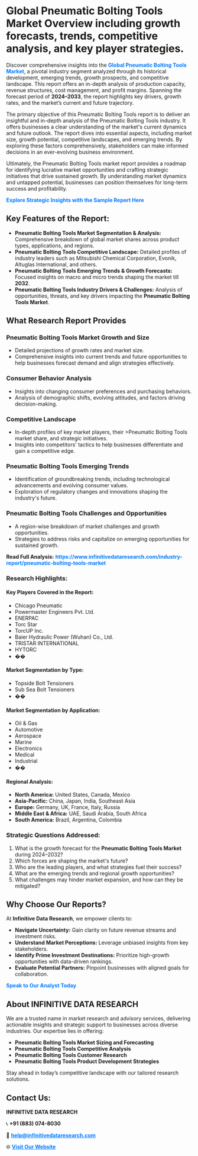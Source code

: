 <h1>Global Pneumatic Bolting Tools Market Overview including growth forecasts, trends, competitive analysis, and key player strategies.</h1>
<p>
Discover comprehensive insights into the 
<a href="https://www.infinitivedataresearch.com/industry-report/pneumatic-bolting-tools-market" rel="dofollow" style="color: #007BFF; text-decoration: none;"><strong>Global Pneumatic Bolting Tools Market</strong></a>, a pivotal industry segment analyzed through its historical development, emerging trends, growth prospects, and competitive landscape. This report offers an in-depth analysis of production capacity, revenue structures, cost management, and profit margins. Spanning the forecast period of <strong>2024–2033</strong>, the report highlights key drivers, growth rates, and the market’s current and future trajectory.
</p>
<p>
The primary objective of this Pneumatic Bolting Tools report is to deliver an insightful and in-depth analysis of the Pneumatic Bolting Tools industry. It offers businesses a clear understanding of the market's current dynamics and future outlook. The report dives into essential aspects, including market size, growth potential, competitive landscapes, and emerging trends. By exploring these factors comprehensively, stakeholders can make informed decisions in an ever-evolving business environment.
</p>
<p>
Ultimately, the Pneumatic Bolting Tools market report provides a roadmap for identifying lucrative market opportunities and crafting strategic initiatives that drive sustained growth. By understanding market dynamics and untapped potential, businesses can position themselves for long-term success and profitability.
</p>
<p>
<a href="https://www.infinitivedataresearch.com/request-sample/reportId=107851" style="color: #007BFF; text-decoration: none;"><strong>Explore Strategic Insights with the Sample Report Here</strong></a>
</p>

<h2>Key Features of the Report:</h2>
<ul>
<li><strong>Pneumatic Bolting Tools Market Segmentation & Analysis:</strong> Comprehensive breakdown of global market shares across product types, applications, and regions.</li>
<li><strong>Pneumatic Bolting Tools Competitive Landscape:</strong> Detailed profiles of industry leaders such as Mitsubishi Chemical Corporation, Evonik, Altuglas International, and others.</li>
<li><strong>Pneumatic Bolting Tools Emerging Trends & Growth Forecasts:</strong> Focused insights on macro and micro trends shaping the market till <strong>2032</strong>.</li>
<li><strong>Pneumatic Bolting Tools Industry Drivers & Challenges:</strong> Analysis of opportunities, threats, and key drivers impacting the <strong>Pneumatic Bolting Tools Market</strong>.</li>
</ul>

<h2>What Research Report Provides</h2>
<h3>Pneumatic Bolting Tools Market Growth and Size</h3>
<ul>
<li>Detailed projections of growth rates and market size.</li>
<li>Comprehensive insights into current trends and future opportunities to help businesses forecast demand and align strategies effectively.</li>
</ul>

<h3>Consumer Behavior Analysis</h3>
<ul>
<li>Insights into changing consumer preferences and purchasing behaviors.</li>
<li>Analysis of demographic shifts, evolving attitudes, and factors driving decision-making.</li>
</ul>

<h3>Competitive Landscape</h3>
<ul>
<li>In-depth profiles of key market players, their >Pneumatic Bolting Tools market share, and strategic initiatives.</li>
<li>Insights into competitors' tactics to help businesses differentiate and gain a competitive edge.</li>
</ul>

<h3>Pneumatic Bolting Tools Emerging Trends</h3>
<ul>
<li>Identification of groundbreaking trends, including technological advancements and evolving consumer values.</li>
<li>Exploration of regulatory changes and innovations shaping the industry's future.</li>
</ul>

<h3>Pneumatic Bolting Tools Challenges and Opportunities</h3>
<ul>
<li>A region-wise breakdown of market challenges and growth opportunities.</li>
<li>Strategies to address risks and capitalize on emerging opportunities for sustained growth.</li>
</ul>
<p><strong>Read Full Analysis:</strong> <a href="https://www.infinitivedataresearch.com/industry-report/pneumatic-bolting-tools-market" rel="dofollow" style="color: #007BFF; text-decoration: none;"><strong>https://www.infinitivedataresearch.com/industry-report/pneumatic-bolting-tools-market</strong></a></p>
<h3>Research Highlights:</h3>
<h4>Key Players Covered in the Report:</h4>
<ul><li>Chicago Pneumatic</li><li>Powermaster Engineers Pvt. Ltd.</li><li>ENERPAC</li><li>Torc Star</li><li>TorcUP Inc.</li><li>Baier Hydraulic Power (Wuhan) Co., Ltd.</li><li>TRISTAR INTERNATIONAL</li><li>HYTORC</li><li>��</li></ul>
<h4>Market Segmentation by Type:</h4>
<ul><li>Topside Bolt Tensioners</li><li>Sub Sea Bolt Tensioners</li><li>��</li></ul>
<h4>Market Segmentation by Application:</h4>
<ul><li>Oil &amp; Gas</li><li>Automotive</li><li>Aerospace</li><li>Marine</li><li>Electronics</li><li>Medical</li><li>Industrial</li><li>��</li></ul>

<h4>Regional Analysis:</h4>
<ul>
<li><strong>North America:</strong> United States, Canada, Mexico</li>
<li><strong>Asia-Pacific:</strong> China, Japan, India, Southeast Asia</li>
<li><strong>Europe:</strong> Germany, UK, France, Italy, Russia</li>
<li><strong>Middle East & Africa:</strong> UAE, Saudi Arabia, South Africa</li>
<li><strong>South America:</strong> Brazil, Argentina, Colombia</li>
</ul>

<h3>Strategic Questions Addressed:</h3>
<ol>
<li>What is the growth forecast for the <strong>Pneumatic Bolting Tools Market</strong> during 2024–2032?</li>
<li>Which forces are shaping the market's future?</li>
<li>Who are the leading players, and what strategies fuel their success?</li>
<li>What are the emerging trends and regional growth opportunities?</li>
<li>What challenges may hinder market expansion, and how can they be mitigated?</li>
</ol>

<h2>Why Choose Our Reports?</h2>
<p>At <strong>Infinitive Data Research</strong>, we empower clients to:</p>
<ul>
<li><strong>Navigate Uncertainty:</strong> Gain clarity on future revenue streams and investment risks.</li>
<li><strong>Understand Market Perceptions:</strong> Leverage unbiased insights from key stakeholders.</li>
<li><strong>Identify Prime Investment Destinations:</strong> Prioritize high-growth opportunities with data-driven rankings.</li>
<li><strong>Evaluate Potential Partners:</strong> Pinpoint businesses with aligned goals for collaboration.</li>
</ul>
<p><a href="https://www.infinitivedataresearch.com/industry-report/pneumatic-bolting-tools-market" rel="dofollow" style="color: #007BFF; text-decoration: none;"><strong>Speak to Our Analyst Today</strong></a></p>

<h2>About INFINITIVE DATA RESEARCH</h2>
<p>We are a trusted name in market research and advisory services, delivering actionable insights and strategic support to businesses across diverse industries. Our expertise lies in offering:</p>
<ul>
<li><strong>Pneumatic Bolting Tools Market Sizing and Forecasting</strong></li>
<li><strong>Pneumatic Bolting Tools Competitive Analysis</strong></li>
<li><strong>Pneumatic Bolting Tools Customer Research</strong></li>
<li><strong>Pneumatic Bolting Tools Product Development Strategies</strong></li>
</ul>
<p>Stay ahead in today’s competitive landscape with our tailored research solutions.</p>

<h2>Contact Us:</h2>
<p><strong>INFINITIVE DATA RESEARCH</strong></p>
<p>📞 <strong>+91 (883) 074-8030</strong></p>
<p>📧 <strong><a href="mailto:help@infinitivedataresearch.com" style="color: #007BFF;">help@infinitivedataresearch.com</a></strong></p>
<p>🌐 <strong><a href="https://www.infinitivedataresearch.com" rel="dofollow" style="color: #007BFF;">Visit Our Website</a></strong></p>